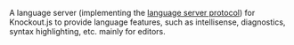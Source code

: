 A language server (implementing the [language server protocol](#https://microsoft.github.io/language-server-protocol/)) for Knockout.js to provide language features, such as intellisense, diagnostics, syntax highlighting, etc. mainly for editors.
